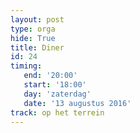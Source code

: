 ```yaml
---
layout: post
type: orga
hide: True
title: Diner
id: 24
timing: 
   end: '20:00'
   start: '18:00'
   day: 'zaterdag'
   date: '13 augustus 2016'
track: op het terrein
---
```

